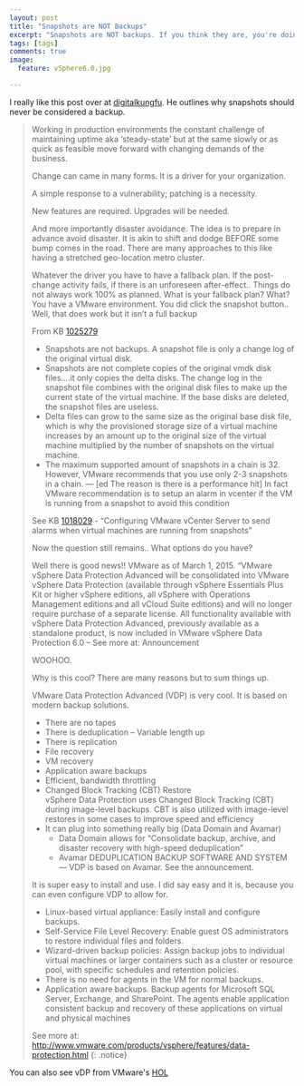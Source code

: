 ```yaml
---
layout: post
title: "Snapshots are NOT Backups"
excerpt: "Snapshots are NOT backups. If you think they are, you're doing it wrong."
tags: [tags]
comments: true
image:
  feature: vSphere6.0.jpg

---
```



I really like this post over at [digitalkungfu](https://digitalkungfu.wordpress.com/2015/10/03/snapshots-are-not-backups-or-vdp-and-you/). He outlines why snapshots should never be considered a backup.

<blockquote>
Working in production environments the constant challenge of maintaining uptime aka ‘steady-state’ but at the same slowly or as quick as feasible move forward with changing demands of the business.

Change can came in many forms. It is a driver for your organization.

A simple response to a vulnerability; patching is a necessity.

New features are required. Upgrades will be needed.

And more importantly disaster avoidance. The idea is to prepare in advance avoid disaster. It is akin to shift and dodge BEFORE some bump comes in the road. There are many approaches to this like having a stretched geo-location metro cluster.

Whatever the driver you have to have a fallback plan. If the post-change activity fails, if there is an unforeseen after-effect.. Things do not always work 100% as planned. What is your fallback plan? What? You have a VMware environment. You did click the snapshot button.. Well, that does work but it isn’t a full backup

From KB [1025279](http://kb.vmware.com/selfservice/microsites/search.do?language=en_US&cmd=displayKC&externalId=1025279)

- Snapshots are not backups. A snapshot file is only a change log of the original virtual disk.
- Snapshots are not complete copies of the original vmdk disk files….it only copies the delta disks. The change log in the snapshot file combines with the original disk files to make up the current state of the virtual machine. If the base disks are deleted, the snapshot files are useless.
- Delta files can grow to the same size as the original base disk file, which is why the provisioned storage size of a virtual machine increases by an amount up to the original size of the virtual machine multiplied by the number of snapshots on the virtual machine.
- The maximum supported amount of snapshots in a chain is 32. However, VMware recommends that you use only 2-3 snapshots in a chain. — [ed The reason is there is a performance hit]
In fact VMware recommendation is to setup an alarm in vcenter if the VM is running from a snapshot to avoid this condition

See KB [1018029](http://kb.vmware.com/selfservice/microsites/search.do?language=en_US&cmd=displayKC&externalId=1018029) - “Configuring VMware vCenter Server to send alarms when virtual machines are running from snapshots”

Now the question still remains.. What options do you have?

Well there is good news!! VMware as of March 1, 2015. “VMware vSphere Data Protection Advanced will be consolidated into VMware vSphere Data Protection (available through vSphere Essentials Plus Kit or higher vSphere editions, all vSphere with Operations Management editions and all vCloud Suite editions) and will no longer require purchase of a separate license. All functionality available with vSphere Data Protection Advanced, previously available as a standalone product, is now included in VMware vSphere Data Protection 6.0 – See more at: Announcement

WOOHOO.

Why is this cool? There are many reasons but to sum things up.

VMware Data Protection Advanced (VDP) is very cool. It is based on modern backup solutions.

- There are no tapes
- There is deduplication – Variable length up
- There is replication
- File recovery
- VM recovery
- Application aware backups
- Efficient, bandwidth throttling
- Changed Block Tracking (CBT) Restore<br />
  vSphere Data Protection uses Changed Block Tracking (CBT) during image-level backups. CBT is also utilized with image-level restores in some cases to improve speed and efficiency
- It can plug into something really big (Data Domain and Avamar)
 	- Data Domain allows for “Consolidate backup, archive, and disaster recovery with high-speed deduplication”
 	- Avamar  DEDUPLICATION BACKUP SOFTWARE AND SYSTEM — VDP is based on Avamar. See the announcement.

It is super easy to install and use. I did say easy and it is, because you can even configure VDP to allow for.

- Linux-based virtual appliance: Easily install and configure backups.
- Self-Service File Level Recovery: Enable guest OS administrators to restore individual files and folders.
- Wizard-driven backup policies: Assign backup jobs to individual virtual machines or larger containers such as a cluster or resource pool, with specific schedules and retention policies.
- There is no need for agents in the VM for normal backups.
- Application aware backups. Backup agents for Microsoft SQL Server, Exchange, and SharePoint. The agents enable application consistent backup and recovery of these applications on virtual and physical machines

See more at: http://www.vmware.com/products/vsphere/features/data-protection.html
{: .notice}

</blockquote>

You can also see vDP from VMware's <a href="http://docs.hol.vmware.com/HOL-2012/HOL-PRT-02_EN/HOL-PRT-02-m4/lessons/VMware_VDP_Demo.html" class="btn btn-info">HOL</a>